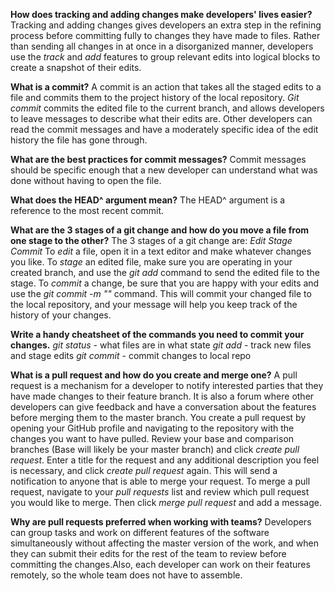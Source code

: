 **How does tracking and adding changes make developers' lives easier?**
  Tracking and adding changes gives developers an extra step in the refining process before committing fully to changes they have made to files. Rather than sending all changes in at once in a disorganized manner, developers use the _track_ and _add_ features to group relevant edits into logical blocks to create a snapshot of their edits.

**What is a commit?**
  A commit is an action that takes all the staged edits to a file and commits them to the project history of the local repository. *Git commit* commits the edited file to the current branch, and allows developers to leave messages to describe what their edits are. Other developers can read the commit messages and have a moderately specific idea of the edit history the file has gone through.

**What are the best practices for commit messages?**
  Commit messages should be specific enough that a new developer can understand what was done without having to open the file.

**What does the HEAD^ argument mean?**
  The HEAD^ argument is a reference to the most recent commit.

**What are the 3 stages of a git change and how do you move a file from one stage to the other?**
  The 3 stages of a git change are:
    *Edit*
    *Stage*
    *Commit*
  To _edit_ a file, open it in a text editor and make whatever changes you like.
  To _stage_ an edited file, make sure you are operating in your created branch, and use the _git add <file>_ command to send the edited file to the stage.
  To _commit_ a change, be sure that you are happy with your edits and use the _git commit -m "<add message here>"_ command. This will commit your changed file to the local repository, and your message will help you keep track of the history of your changes.

**Write a handy cheatsheet of the commands you need to commit your changes.**
  *git status* - what files are in what state
  *git add* - track new files and stage edits
  *git commit* - commit changes to local repo

**What is a pull request and how do you create and merge one?**
  A pull request is a mechanism for a developer to notify interested parties that they have made changes to their feature branch. It is also a forum where other developers can give feedback and have a conversation about the features before merging them to the master branch.
    You create a pull request by opening your GitHub profile and navigating to the repository with the changes you want to have pulled. Review your base and comparison branches (Base will likely be your master branch) and click _create pull request_. Enter a title for the request and any additional description you feel is necessary, and click _create pull request_ again. This will send a notification to anyone that is able to merge your request.
      To merge a pull request, navigate to your _pull requests_ list and review which pull request you would like to merge. Then click _merge pull request_ and add a message.

**Why are pull requests preferred when working with teams?**
  Developers can group tasks and work on different features of the software simultaneously without affecting the master version of the work, and when they can submit their edits for the rest of the team to review before committing the changes.Also, each developer can work on their features remotely, so the whole team does not have to assemble.